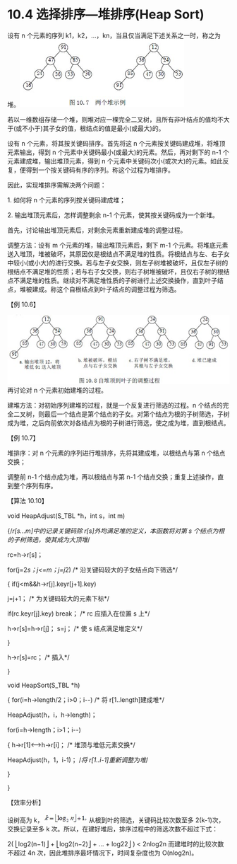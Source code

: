 # 10.4 选择排序—堆排序(Heap Sort)

设有 n 个元素的序列 k1，k2，…，kn，当且仅当满足下述关系之一时，称之为堆。![](img/b44683190ff7b91c927c6e2994b62573.jpg)

若以一维数组存储一个堆，则堆对应一棵完全二叉树，且所有非叶结点的值均不大于(或不小于)其子女的值，根结点的值是最小(或最大)的。

设有 n 个元素，将其按关键码排序。首先将这 n 个元素按关键码建成堆，将堆顶元素输出，得到 n 个元素中关键码最小(或最大)的元素。然后，再对剩下的 n-1 个元素建成堆，输出堆顶元素，得到 n 个元素中关键码次小(或次大)的元素。如此反复，便得到一个按关键码有序的序列。称这个过程为堆排序。

因此，实现堆排序需解决两个问题：

1\. 如何将 n 个元素的序列按关键码建成堆；

2\. 输出堆顶元素后，怎样调整剩余 n-1 个元素，使其按关键码成为一个新堆。

首先，讨论输出堆顶元素后，对剩余元素重新建成堆的调整过程。

调整方法：设有 m 个元素的堆，输出堆顶元素后，剩下 m-1 个元素。将堆底元素送入堆顶，堆被破坏，其原因仅是根结点不满足堆的性质。将根结点与左、右子女中较小(或小大)的进行交换。若与左子女交换，则左子树堆被破坏，且仅左子树的根结点不满足堆的性质；若与右子女交换，则右子树堆被破坏，且仅右子树的根结点不满足堆的性质。继续对不满足堆性质的子树进行上述交换操作，直到叶子结点，堆被建成。称这个自根结点到叶子结点的调整过程为筛选。

【例 10.6】

![](img/3098f12e7e5f6ebeb10024f6f8dd940e.jpg)再讨论对 n 个元素初始建堆的过程。

建堆方法：对初始序列建堆的过程，就是一个反复进行筛选的过程。n 个结点的完全二叉树，则最后一个结点是第个结点的子女。对第个结点为根的子树筛选，子树成为堆，之后向前依次对各结点为根的子树进行筛选，使之成为堆，直到根结点。

【例 10.7】

堆排序：对 n 个元素的序列进行堆排序，先将其建成堆，以根结点与第 n 个结点交换；

调整前 n-1 个结点成为堆，再以根结点与第 n-1 个结点交换；重复上述操作，直到整个序列有序。

【算法 10.10】

void HeapAdjust(S_TBL *h，int s，int m)

{/*r[s…m]中的记录关键码除 r[s]外均满足堆的定义，本函数将对第 s 个结点为根的子树筛选，使其成为大顶堆*/

rc=h->r[s]；

for(j=2*s；j<=m；j=j*2) /* 沿关键码较大的子女结点向下筛选*/

{ if(j<m&&h->r[j].key<h->r[j+1].key)

j=j+1； /* 为关键码较大的元素下标*/

if(rc.key<h->r[j].key) break； /* rc 应插入在位置 s 上*/

h->r[s]=h->r[j]； s=j； /* 使 s 结点满足堆定义*/

}

h->r[s]=rc； /* 插入*/

}

void HeapSort(S_TBL *h)

{ for(i=h->length/2；i>0；i--) /* 将 r[1..length]建成堆*/

HeapAdjust(h，i，h->length)；

for(i=h->length；i>1；i--)

{ h->r[1]<-->h->r[i]； /* 堆顶与堆低元素交换*/

HeapAdjust(h，1，i-1)； /*将 r[1..i-1]重新调整为堆*/

}

}

【效率分析】

设树高为 k，![](img/680ae1a4b240378a006a9feeb528ca56.jpg)从根到叶的筛选，关键码比较次数至多 2(k-1)次，交换记录至多 k 次。所以，在建好堆后，排序过程中的筛选次数不超过下式：

2( ⎣log2(n−1)⎦ + ⎣log2(n−2)⎦ + … + log22⎦ ) < 2nlog2n 而建堆时的比较次数不超过 4n 次，因此堆排序最坏情况下，时间复杂度也为 O(nlog2n)。